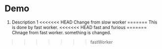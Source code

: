 # Demo
1. Description 1
<<<<<<< HEAD
Change from slow worker
=======
This is done by fast worker.
<<<<<<< HEAD
fast and furious
=======
Chnage from fast worker.
something is changed.
>>>>>>> fastWorker
